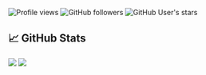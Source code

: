 ![Profile views](https://gpvc.arturio.dev/Yoyolick) 
![GitHub followers](https://img.shields.io/github/followers/Yoyolick?style=social) 
![GitHub User's stars](https://img.shields.io/github/stars/Yoyolick?style=social)
## &#x1f4c8; GitHub Stats
<a>
  <img align="center" src="https://github-readme-stats.vercel.app/api?username=Yoyolick&count_private=true&show_icons=true&theme=dark" />
</a>
<!--
<a>
  <img align="center" src="https://github-readme-stats.vercel.app/api/top-langs/?username=Yoyolick&theme=dark)](https://github.com/anuraghazra/github-readme-stats" />
</a>
-->
<a>
  <img align="center" src="https://github-readme-stats.vercel.app/api/wakatime?username=Yoyolick&theme=dark" />
</a>
